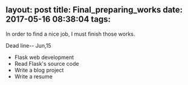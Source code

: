 layout: post
title: Final_preparing_works
date: 2017-05-16 08:38:04
tags:
---
In order to find a nice job, I must finish those works.
<!-- more -->
Dead line-- Jun,15
* Flask web development
* Read Flask's source code
* Write a blog project
* Write a resume
